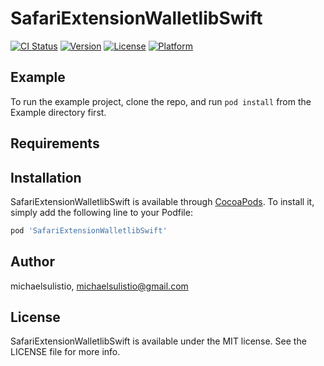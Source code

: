 # SafariExtensionWalletlibSwift

[![CI Status](https://img.shields.io/travis/michaelsulistio/SafariExtensionWalletlibSwift.svg?style=flat)](https://travis-ci.org/michaelsulistio/SafariExtensionWalletlibSwift)
[![Version](https://img.shields.io/cocoapods/v/SafariExtensionWalletlibSwift.svg?style=flat)](https://cocoapods.org/pods/SafariExtensionWalletlibSwift)
[![License](https://img.shields.io/cocoapods/l/SafariExtensionWalletlibSwift.svg?style=flat)](https://cocoapods.org/pods/SafariExtensionWalletlibSwift)
[![Platform](https://img.shields.io/cocoapods/p/SafariExtensionWalletlibSwift.svg?style=flat)](https://cocoapods.org/pods/SafariExtensionWalletlibSwift)

## Example

To run the example project, clone the repo, and run `pod install` from the Example directory first.

## Requirements

## Installation

SafariExtensionWalletlibSwift is available through [CocoaPods](https://cocoapods.org). To install
it, simply add the following line to your Podfile:

```ruby
pod 'SafariExtensionWalletlibSwift'
```

## Author

michaelsulistio, michaelsulistio@gmail.com

## License

SafariExtensionWalletlibSwift is available under the MIT license. See the LICENSE file for more info.
